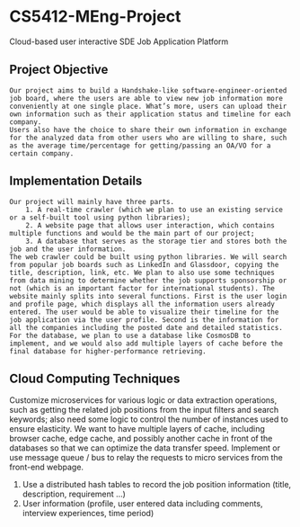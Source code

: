 # CS5412-MEng-Project
Cloud-based user interactive SDE Job Application Platform

## Project Objective
	Our project aims to build a Handshake-like software-engineer-oriented job board, where the users are able to view new job information more conveniently at one single place. What’s more, users can upload their own information such as their application status and timeline for each company. 
	Users also have the choice to share their own information in exchange for the analyzed data from other users who are willing to share, such as the average time/percentage for getting/passing an OA/VO for a certain company.

## Implementation Details
	Our project will mainly have three parts. 
		1. A real-time crawler (which we plan to use an existing service or a self-built tool using python libraries); 
		2. A website page that allows user interaction, which contains multiple functions and would be the main part of our project; 
		3. A database that serves as the storage tier and stores both the job and the user information.
	The web crawler could be built using python libraries. We will search from popular job boards such as LinkedIn and Glassdoor, copying the title, description, link, etc. We plan to also use some techniques from data mining to determine whether the job supports sponsorship or not (which is an important factor for international students). The website mainly splits into several functions. First is the user login and profile page, which displays all the information users already entered. The user would be able to visualize their timeline for the job application via the user profile. Second is the information for all the companies including the posted date and detailed statistics. For the database, we plan to use a database like CosmosDB to implement, and we would also add multiple layers of cache before the final database for higher-performance retrieving.

## Cloud Computing Techniques
   Customize microservices for various logic or data extraction operations, such as getting the related job positions from the input filters and search keywords; also need some logic to control the number of instances used to ensure elasticity.
   We want to have multiple layers of cache, including browser cache, edge cache, and possibly another cache in front of the databases so that we can optimize the data transfer speed.
   Implement or use message queue / bus to relay the requests to micro services from the front-end webpage.
   1. Use a distributed hash tables to record the job position information (title, description, requirement …)
   2. User information (profile, user entered data including comments, interview experiences, time period)
